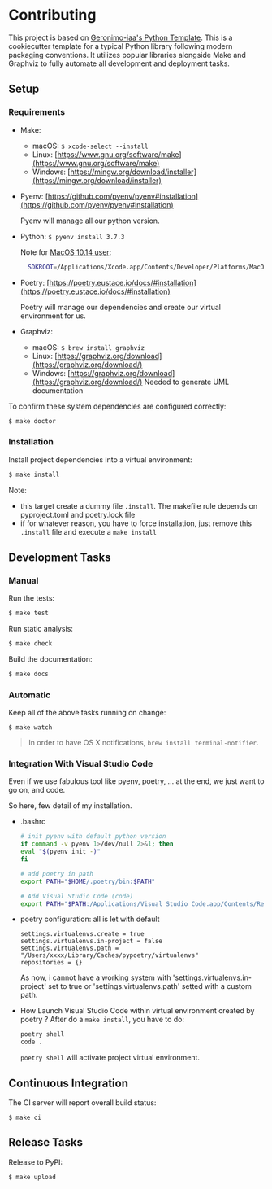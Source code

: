 # Contributing

This project is based on [Geronimo-iaa's Python Template](https://github.com/geronimo-iia/template-python).
This is a cookiecutter template for a typical Python library following modern packaging conventions. It utilizes popular libraries alongside Make and Graphviz to fully automate all development and deployment tasks.

## Setup

### Requirements

* Make:
    * macOS: `$ xcode-select --install`
    * Linux: [https://www.gnu.org/software/make](https://www.gnu.org/software/make)
    * Windows: [https://mingw.org/download/installer](https://mingw.org/download/installer)

* Pyenv: [https://github.com/pyenv/pyenv#installation](https://github.com/pyenv/pyenv#installation)
  
  Pyenv will manage all our python version.

* Python: `$ pyenv install 3.7.3`

  Note for [MacOS 10.14 user](https://github.com/pyenv/pyenv/issues/544):
  ```bash
    SDKROOT=/Applications/Xcode.app/Contents/Developer/Platforms/MacOSX.platform/Developer/SDKs/MacOSX10.14.sdk MACOSX_DEPLOYMENT_TARGET=10.14 pyenv install 3.7.3
  ```

* Poetry: [https://poetry.eustace.io/docs/#installation](https://poetry.eustace.io/docs/#installation)
  
  Poetry will manage our dependencies and create our virtual environment for us.

* Graphviz:
    * macOS: `$ brew install graphviz`
    * Linux: [https://graphviz.org/download](https://graphviz.org/download/)
    * Windows: [https://graphviz.org/download](https://graphviz.org/download/)
  Needed to generate UML documentation

To confirm these system dependencies are configured correctly:

```bash
$ make doctor
```

### Installation

Install project dependencies into a virtual environment:

```bash
$ make install
```

Note:
- this target create a dummy file ```.install```. The makefile rule depends on pyproject.toml and
poetry.lock file
- if for whatever reason, you have to force installation, just remove this ```.install``` file and 
execute a ```make install```


## Development Tasks

### Manual

Run the tests:

```bash
$ make test
```

Run static analysis:

```bash
$ make check
```

Build the documentation:

```bash
$ make docs
```

### Automatic

Keep all of the above tasks running on change:

```text
$ make watch
```

> In order to have OS X notifications, `brew install terminal-notifier`.

### Integration With Visual Studio Code

Even if we use fabulous tool like pyenv, poetry, ... at the end, we just want to go on, and code.

So here, few detail of my installation.

- .bashrc
    ```bash
    # init pyenv with default python version
    if command -v pyenv 1>/dev/null 2>&1; then
    eval "$(pyenv init -)"
    fi

    # add poetry in path
    export PATH="$HOME/.poetry/bin:$PATH"

    # Add Visual Studio Code (code)
    export PATH="$PATH:/Applications/Visual Studio Code.app/Contents/Resources/app/bin"
    ```

- poetry configuration: all is let with default
    ```text
    settings.virtualenvs.create = true
    settings.virtualenvs.in-project = false
    settings.virtualenvs.path = "/Users/xxxx/Library/Caches/pypoetry/virtualenvs"
    repositories = {}
    ```
    As now, i cannot have a working system with 'settings.virtualenvs.in-project' set to true
    or 'settings.virtualenvs.path' setted with a custom path.

- How Launch Visual Studio Code within virtual environment created by poetry ?
    After do a ```make install```, you have to do:
    ```bash
    poetry shell
    code .
    ```
    ```poetry shell``` will activate project virtual environment.

## Continuous Integration

The CI server will report overall build status:

```text
$ make ci
```

## Release Tasks

Release to PyPI:

```text
$ make upload
```

